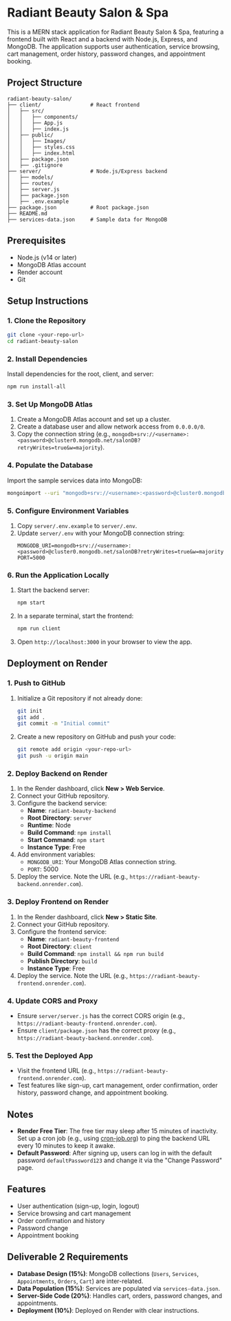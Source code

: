 # Radiant Beauty Salon & Spa

This is a MERN stack application for Radiant Beauty Salon & Spa, featuring a frontend built with React and a backend with Node.js, Express, and MongoDB. The application supports user authentication, service browsing, cart management, order history, password changes, and appointment booking.

## Project Structure

```
radiant-beauty-salon/
├── client/                # React frontend
│   ├── src/
│   │   ├── components/
│   │   ├── App.js
│   │   ├── index.js
│   ├── public/
│   │   ├── Images/
│   │   ├── styles.css
│   │   ├── index.html
│   ├── package.json
│   ├── .gitignore
├── server/                # Node.js/Express backend
│   ├── models/
│   ├── routes/
│   ├── server.js
│   ├── package.json
│   ├── .env.example
├── package.json           # Root package.json
├── README.md
├── services-data.json     # Sample data for MongoDB
```

## Prerequisites

- Node.js (v14 or later)
- MongoDB Atlas account
- Render account
- Git

## Setup Instructions

### 1. Clone the Repository
```bash
git clone <your-repo-url>
cd radiant-beauty-salon
```

### 2. Install Dependencies
Install dependencies for the root, client, and server:
```bash
npm run install-all
```

### 3. Set Up MongoDB Atlas
1. Create a MongoDB Atlas account and set up a cluster.
2. Create a database user and allow network access from `0.0.0.0/0`.
3. Copy the connection string (e.g., `mongodb+srv://<username>:<password>@cluster0.mongodb.net/salonDB?retryWrites=true&w=majority`).

### 4. Populate the Database
Import the sample services data into MongoDB:
```bash
mongoimport --uri "mongodb+srv://<username>:<password>@cluster0.mongodb.net/salonDB" --collection services --jsonArray --file services-data.json
```

### 5. Configure Environment Variables
1. Copy `server/.env.example` to `server/.env`.
2. Update `server/.env` with your MongoDB connection string:
   ```
   MONGODB_URI=mongodb+srv://<username>:<password>@cluster0.mongodb.net/salonDB?retryWrites=true&w=majority
   PORT=5000
   ```

### 6. Run the Application Locally
1. Start the backend server:
   ```bash
   npm start
   ```
2. In a separate terminal, start the frontend:
   ```bash
   npm run client
   ```
3. Open `http://localhost:3000` in your browser to view the app.

## Deployment on Render

### 1. Push to GitHub
1. Initialize a Git repository if not already done:
   ```bash
   git init
   git add .
   git commit -m "Initial commit"
   ```
2. Create a new repository on GitHub and push your code:
   ```bash
   git remote add origin <your-repo-url>
   git push -u origin main
   ```

### 2. Deploy Backend on Render
1. In the Render dashboard, click **New > Web Service**.
2. Connect your GitHub repository.
3. Configure the backend service:
   - **Name**: `radiant-beauty-backend`
   - **Root Directory**: `server`
   - **Runtime**: Node
   - **Build Command**: `npm install`
   - **Start Command**: `npm start`
   - **Instance Type**: Free
4. Add environment variables:
   - `MONGODB_URI`: Your MongoDB Atlas connection string.
   - `PORT`: 5000
5. Deploy the service. Note the URL (e.g., `https://radiant-beauty-backend.onrender.com`).

### 3. Deploy Frontend on Render
1. In the Render dashboard, click **New > Static Site**.
2. Connect your GitHub repository.
3. Configure the frontend service:
   - **Name**: `radiant-beauty-frontend`
   - **Root Directory**: `client`
   - **Build Command**: `npm install && npm run build`
   - **Publish Directory**: `build`
   - **Instance Type**: Free
4. Deploy the service. Note the URL (e.g., `https://radiant-beauty-frontend.onrender.com`).

### 4. Update CORS and Proxy
- Ensure `server/server.js` has the correct CORS origin (e.g., `https://radiant-beauty-frontend.onrender.com`).
- Ensure `client/package.json` has the correct proxy (e.g., `https://radiant-beauty-backend.onrender.com`).

### 5. Test the Deployed App
- Visit the frontend URL (e.g., `https://radiant-beauty-frontend.onrender.com`).
- Test features like sign-up, cart management, order confirmation, order history, password change, and appointment booking.

## Notes
- **Render Free Tier**: The free tier may sleep after 15 minutes of inactivity. Set up a cron job (e.g., using [cron-job.org](https://cron-job.org)) to ping the backend URL every 10 minutes to keep it awake.
- **Default Password**: After signing up, users can log in with the default password `defaultPassword123` and change it via the "Change Password" page.

## Features
- User authentication (sign-up, login, logout)
- Service browsing and cart management
- Order confirmation and history
- Password change
- Appointment booking

## Deliverable 2 Requirements
- **Database Design (15%)**: MongoDB collections (`Users`, `Services`, `Appointments`, `Orders`, `Cart`) are inter-related.
- **Data Population (15%)**: Services are populated via `services-data.json`.
- **Server-Side Code (20%)**: Handles cart, orders, password changes, and appointments.
- **Deployment (10%)**: Deployed on Render with clear instructions.